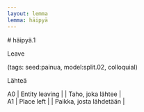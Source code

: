 ```yaml
---
layout: lemma
lemma: häipyä
---
```


<div class="sense">
# <span class="sensename">häipyä.1</span>

<span class="description">Leave</span>

(tags: seed:painua, model:split.02, colloquial)

<span class="description">Lähteä</span>

A0 | Entity leaving |   | Taho, joka lähtee |  
A1 | Place left |   | Paikka, josta lähdetään |  

</div>

